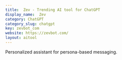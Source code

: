```yaml
---
title:  Zev - Trending AI tool for ChatGPT
display_name:  Zev
category: ChatGPT
category_slug: chatgpt
key: zevbot_com
website: https://zevbot.com/
layout: aitool
---
```


Personalized assistant for persona-based messaging.
